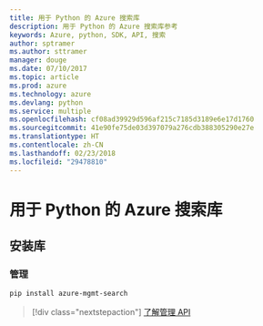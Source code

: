 ```yaml
---
title: 用于 Python 的 Azure 搜索库
description: 用于 Python 的 Azure 搜索库参考
keywords: Azure, python, SDK, API, 搜索
author: sptramer
ms.author: sttramer
manager: douge
ms.date: 07/10/2017
ms.topic: article
ms.prod: azure
ms.technology: azure
ms.devlang: python
ms.service: multiple
ms.openlocfilehash: cf08ad39929d596af215c7185d3189e6e17d1760
ms.sourcegitcommit: 41e90fe75de03d397079a276cdb388305290e27e
ms.translationtype: HT
ms.contentlocale: zh-CN
ms.lasthandoff: 02/23/2018
ms.locfileid: "29478810"
---
```

# <a name="azure-search-libraries-for-python"></a>用于 Python 的 Azure 搜索库

## <a name="install-the-libraries"></a>安装库


### <a name="management"></a>管理

```bash
pip install azure-mgmt-search
```
> [!div class="nextstepaction"]
> [了解管理 API](/python/api/overview/azure/search/management)